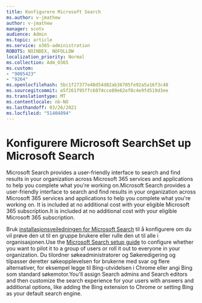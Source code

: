 ```yaml
---
title: Konfigurere Microsoft Search
ms.author: v-jmathew
author: v-jmathew
manager: scotv
audience: Admin
ms.topic: article
ms.service: o365-administration
ROBOTS: NOINDEX, NOFOLLOW
localization_priority: Normal
ms.collection: Adm_O365
ms.custom:
- "9005423"
- "9264"
ms.openlocfilehash: 5bc1f27377e48d54d82ab36705fe92a5a16f3c48
ms.sourcegitcommit: e5f261f95ffc6074cce89e62ef8c4e9fd519d3ee
ms.translationtype: MT
ms.contentlocale: nb-NO
ms.lasthandoff: 03/26/2021
ms.locfileid: "51404894"
---
```

# <a name="set-up-microsoft-search"></a><span data-ttu-id="1bf42-102">Konfigurere Microsoft Search</span><span class="sxs-lookup"><span data-stu-id="1bf42-102">Set up Microsoft Search</span></span>

<span data-ttu-id="1bf42-103">Microsoft Search‎ provides a user-friendly interface to search and find results in your organization across ‎Microsoft 365‎ services and applications to help you complete what you're working on.</span><span class="sxs-lookup"><span data-stu-id="1bf42-103">Microsoft Search‎ provides a user-friendly interface to search and find results in your organization across ‎Microsoft 365‎ services and applications to help you complete what you're working on.</span></span> <span data-ttu-id="1bf42-104">It is included at no additional cost with your eligible ‎Microsoft 365‎ subscription.</span><span class="sxs-lookup"><span data-stu-id="1bf42-104">It is included at no additional cost with your eligible ‎Microsoft 365‎ subscription.</span></span>

<span data-ttu-id="1bf42-105">Bruk [installasjonsveiledningen for Microsoft Search](https://go.microsoft.com/fwlink/?linkid=2156919) til å konfigurere om du vil prøve den ut til en gruppe brukere eller rulle den ut til alle i organisasjonen.</span><span class="sxs-lookup"><span data-stu-id="1bf42-105">Use the [Microsoft Search setup guide](https://go.microsoft.com/fwlink/?linkid=2156919) to configure whether you want to pilot it to a group of users or roll it out to everyone in your organization.</span></span> <span data-ttu-id="1bf42-106">Du tilordner søkeadministratorer og Søkeredigering og tilpasser deretter søkeopplevelsen for brukerne med svar og flere alternativer, for eksempel legge til Bing-utvidelsen i Chrome eller angi Bing som standard søkemotor.</span><span class="sxs-lookup"><span data-stu-id="1bf42-106">You'll assign Search admins and Search editors and then customize the search experience for your users with answers and additional options, like adding the Bing extension to Chrome or setting Bing as your default search engine.</span></span>
